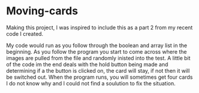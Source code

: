 # Moving-cards

Making this project, I was inspired to include this as a part 2 from my recent code I created.

My code would run as you follow through the boolean and array list in the beginning. As you follow the program you start to come across where the images are pulled from the file and randomly inisted into the test. A little bit of the code im the end deals with the hold button being made and determining if a the button is clicked on, the card will stay, if not then it will be switched out. When the program runs, you will sometimes get four cards I do not know why and I could not find a soulution to fix the situation.
